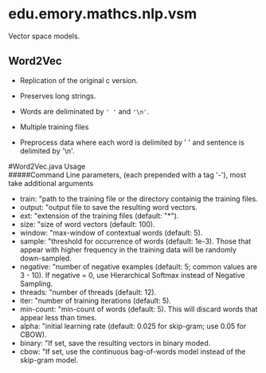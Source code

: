 # edu.emory.mathcs.nlp.vsm

Vector space models.

## Word2Vec

* Replication of the original c version.
* Preserves long strings.
* Words are deliminated by `' '` and `'\n'`. 
* Multiple training files 

* Preprocess data where each word is delimited by ' ' and sentence is delimited by '\n'.

#Word2Vec.java Usage  
#####Command Line parameters, (each prepended with a tag '-'), most take additional arguments
* train: "path to the training file or the directory containig the training files.  
* output: "output file to save the resulting word vectors.  
* ext: "extension of the training files (default: \"*\").  
* size: "size of word vectors (default: 100).  
* window: "max-window of contextual words (default: 5).  
* sample: "threshold for occurrence of words (default: 1e-3). Those that appear with higher frequency in the training data will be randomly down-sampled.  
* negative: "number of negative examples (default: 5; common values are 3 - 10). If negative = 0, use Hierarchical Softmax instead of Negative Sampling.  
* threads: "number of threads (default: 12).  
* iter: "number of training iterations (default: 5).  
* min-count: "min-count of words (default: 5). This will discard words that appear less than <int> times.  
* alpha: "initial learning rate (default: 0.025 for skip-gram; use 0.05 for CBOW).  
* binary: "If set, save the resulting vectors in binary moded.  
* cbow: "If set, use the continuous bag-of-words model instead of the skip-gram model.
